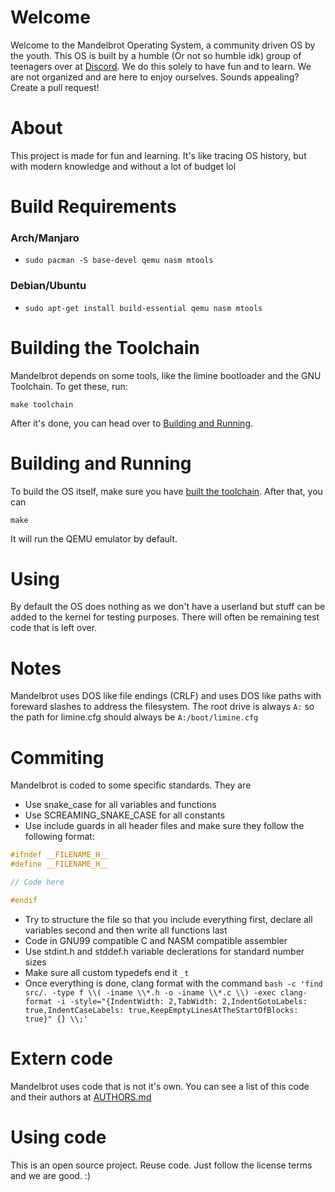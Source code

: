 # Welcome
Welcome to the Mandelbrot Operating System, a community driven OS by the youth. 
This OS is built by a humble (Or not so humble idk) group of teenagers over at [Discord](https://discord.gg/W523cD3Q3P). 
We do this solely to have fun and to learn. 
We are not organized and are here to enjoy ourselves. 
Sounds appealing? Create a pull request!

# About 
This project is made for fun and learning.
It's like tracing OS history, but with modern knowledge and without a lot of budget lol

# Build Requirements

### Arch/Manjaro
- `sudo pacman -S base-devel qemu nasm mtools`

### Debian/Ubuntu
- `sudo apt-get install build-essential qemu nasm mtools`

# Building the Toolchain
Mandelbrot depends on some tools, like the limine bootloader and the GNU Toolchain. To get these, run: 
```
make toolchain
```  

After it's done, you can head over to [Building and Running](#building-and-running).

# Building and Running
To build the OS itself, make sure you have [built the toolchain](#building-the-toolchain). After that, you can

```
make
```   
It will run the QEMU emulator by default.   

# Using
By default the OS does nothing as we don't have a userland but stuff can be added to the kernel for testing purposes. There will often be remaining test code that is left over.

# Notes
Mandelbrot uses DOS like file endings (CRLF) and uses DOS like paths with foreward slashes to address the filesystem. The root drive is always `A:` so the path for limine.cfg should always be `A:/boot/limine.cfg`

# Commiting
Mandelbrot is coded to some specific standards. They are

- Use snake\_case for all variables and functions  
- Use SCREAMING\_SNAKE\_CASE for all constants  
- Use include guards in all header files and make sure they follow the following format:
```c
#ifndef __FILENAME_H__
#define __FILENAME_H__

// Code here

#endif

```   
- Try to structure the file so that you include everything first, declare all variables second and then write all functions last   
- Code in GNU99 compatible C and NASM compatible assembler
- Use stdint.h and stddef.h variable declerations for standard number sizes
- Make sure all custom typedefs end it `_t` 
- Once everything is done, clang format with the command `bash -c 'find src/. -type f \\( -iname \\*.h -o -iname \\*.c \\) -exec clang-format -i -style="{IndentWidth: 2,TabWidth: 2,IndentGotoLabels: true,IndentCaseLabels: true,KeepEmptyLinesAtTheStartOfBlocks: true}" {} \\;'`


# Extern code
Mandelbrot uses code that is not it's own. You can see a list of this code and their authors at [AUTHORS.md](/AUTHORS.md)

# Using code
This is an open source project. Reuse code. Just follow the license terms and we are good. :)

